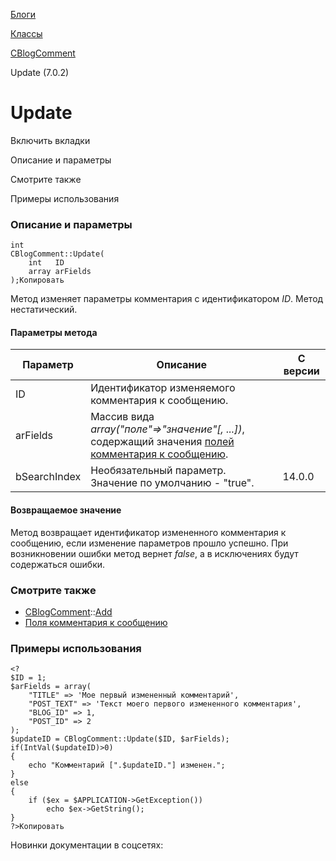 [Блоги](/api_help/blogs/index.php)

[Классы](/api_help/blogs/classes/index.php)

[CBlogComment](/api_help/blogs/classes/cblogcomment/index.php)

Update (7.0.2)

Update
======

Включить вкладки

Описание и параметры

Смотрите также

Примеры использования

### Описание и параметры

```
int
CBlogComment::Update(
	int   ID
	array arFields
);Копировать
```

Метод изменяет параметры комментария с идентификатором *ID*. Метод нестатический.

#### Параметры метода

| Параметр | Описание | С версии |
| --- | --- | --- |
| ID | Идентификатор изменяемого комментария к сообщению. |  |
| arFields | Массив вида *array("поле"=>"значение"[, ...])*, содержащий значения [полей комментария к сообщению](/api_help/blogs/fields.php#comment). |  |
| bSearchIndex | Необязательный параметр. Значение по умолчанию - "true". | 14.0.0 |

#### Возвращаемое значение

Метод возвращает идентификатор измененного комментария к сообщению, если изменение параметров прошло успешно. При возникновении ошибки метод вернет *false*, а в исключениях будут содержаться ошибки.

### Смотрите также

* [CBlogComment](/api_help/blogs/classes/cblogcomment/index.php)::[Add](/api_help/blogs/classes/cblogcomment/add.php)
* [Поля комментария к сообщению](/api_help/blogs/fields.php#comment)

### Примеры использования

```
<?
$ID = 1;
$arFields = array(
	"TITLE" => 'Мое первый измененный комментарий',
	"POST_TEXT" => 'Текст моего первого измененного комментария',
	"BLOG_ID" => 1,
	"POST_ID" => 2
);
$updateID = CBlogComment::Update($ID, $arFields);
if(IntVal($updateID)>0)
{
	echo "Комментарий [".$updateID."] изменен.";
}
else
{
	if ($ex = $APPLICATION->GetException())
		echo $ex->GetString();
}
?>Копировать
```

Новинки документации в соцсетях: